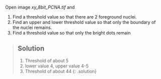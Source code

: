 Open image *xy_8bit_PCNA.tif* and 
1. Find a threshold value so that there are 2 foreground nuclei.
2. Find an upper and lower threshold value so that only the boundary of the nuclei remains.
3. Find a threshold value so that only the bright dots remain
    
> ## Solution
> 1. Threshold of about 5
> 2. lower value 4, upper value 4-5
> 3. Threshold of about 44
{: .solution}
